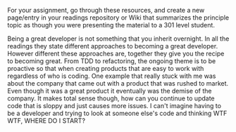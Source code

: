 For your assignment, go through these resources, and create a new page/entry in your readings repository or Wiki that summarizes the principle topic as though you were presenting the material to a 301 level student.


Being a great developer is not something that you inherit overnight. In all the readings they state different approaches to becoming a great developer. However different these approaches are, together they give you the recipe to becoming great. From TDD to refactoring, the ongoing theme is to be proactive so that when creating products that are easy to work with regardless of who is coding. One example that really stuck with me was about the company that came out with a product that was rushed to market. Even though it was a great product it eventually was the demise of the company. It makes total sense though, how can you continue to update code that is sloppy and just causes more issues. I can't imagine having to be a developer and trying to look at someone else's code and thinking WTF WTF, WHERE DO I START? 
